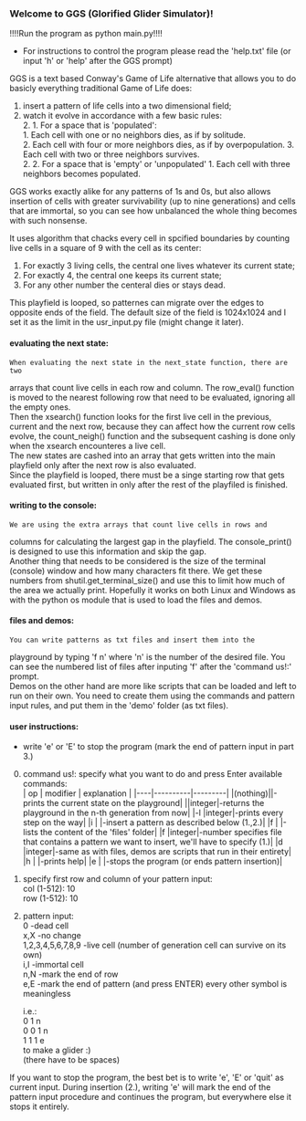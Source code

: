 ### Welcome to GGS (Glorified Glider Simulator)!

!!!!Run the program as python main.py!!!!

   * For instructions to control the program please read the 'help.txt' file (or
input 'h' or 'help' after the GGS prompt)

GGS is a text based Conway's Game of Life alternative that allows you to do basicly everything traditional Game of Life does:   
1. insert a pattern of life cells into a two dimensional field;
2. watch it evolve in accordance with a few basic rules:   
    2. 1. For a space that is 'populated':  
        1. Each cell with one or no neighbors dies, as if by solitude.   
        2. Each cell with four or more neighbors dies, as if by overpopulation.
        3. Each cell with two or three neighbors survives.   
	2. 2. For a space that is 'empty' or 'unpopulated'
        1. Each cell with three neighbors becomes populated.   

GGS works exactly alike for any patterns of 1s and 0s, but also allows
insertion of cells with greater survivability (up to nine generations) and cells that are immortal, so you can see how unbalanced the whole thing becomes with such nonsense.   

It uses algorithm that chacks every cell in spcified boundaries by counting live cells in a square of 9 with the cell as its center:   
1. For exactly 3 living cells, the central one lives whatever its current state;
2. For exactly 4, the central one keeps its current state;
3. For any other number the centeral dies or stays dead.

This playfield is looped, so patternes can migrate over the edges to opposite
ends of the field. The default size of the field is 1024x1024 and I set it as
the limit in the usr_input.py file (might change it later).   

#### evaluating the next state:   
	When evaluating the next state in the next_state function, there are two
arrays that count live cells in each row and column. The row_eval() function
is moved to the nearest following row that need to be evaluated, ignoring all
the empty ones.   
	 Then the xsearch() function looks for the first live cell in
the previous, current and the next row, because they can affect how the
current row cells evolve, the count_neigh() function and the subsequent
cashing is done only when the xsearch encounteres a live cell.   
	The new states are cashed into an array that gets written into the main
playfield only after the next row is also evaluated.   
	Since the playfield is looped, there must be a singe starting row that gets
evaluated first, but written in only after the rest of the playfiled is
finished.   

#### writing to the console:   
	We are using the extra arrays that count live cells in rows and
columns for calculating the largest gap in the playfield. The
console_print() is designed to use this information and skip the gap.   
	Another thing that needs to be considered is the size of the terminal
(console) window and how many characters fit there. We get these numbers from
shutil.get_terminal_size() and use this to limit how much of the area we
actually print. Hopefully it works on both Linux and Windows as with the
python os module that is used to load the files and demos.   

#### files and demos:   
	You can write patterns as txt files and insert them into the
playground by typing 'f n' where 'n' is the number of the desired file. You
can see the numbered list of files after inputing 'f' after the 'command us!:'
prompt.   
	Demos on the other hand are more like scripts that can be loaded and
left to run on their own. You need to create them using the commands and
pattern input rules, and put them in the 'demo' folder (as txt files).   

#### user instructions:
* write 'e' or 'E' to stop the program (mark the end of pattern input in part 3.)
0. command us!: specify what you want to do and press Enter
  available commands:   
    | op | modifier | explanation |
    |----|----------|---------|
	|(nothing)||-prints the current state on the playground|
	||integer|-returns the playground in the n-th generation from now|
	|-l |integer|-prints every step on the way|
	|i	|	|-insert a pattern as described below (1.,2.)|
	|f	|	|-lists the content of the 'files' folder|
	|f  |integer|-number specifies file that contains a pattern we want to insert, we'll have to specify (1.)|
	|d  |integer|-same as with files, demos are scripts that run in their entirety|
	|h	|	|-prints help|
	|e	|	|-stops the program (or ends pattern insertion)|


1. specify first row and column of your pattern input:   
  col (1-512): 10   
  row (1-512): 10   

2. pattern input:   
  0     -dead cell   
  x,X    -no change   
  1,2,3,4,5,6,7,8,9    -live cell (number of generation cell can survive on its own)   
  i,I    -immortal cell   
  n,N    -mark the end of row   
  e,E    -mark the end of pattern (and press ENTER) every other symbol is meaningless   
  
	i.e.:   
    	0 1 n   
		0 0 1 n   
		1 1 1 e   
	to make a glider :)   
	(there have to be spaces)   

If you want to stop the program, the best bet is to write 'e', 'E' or 'quit' as current input.
During insertion (2.), writing 'e' will mark the end of the pattern input
procedure and continues the program, but everywhere else it stops it entirely.
